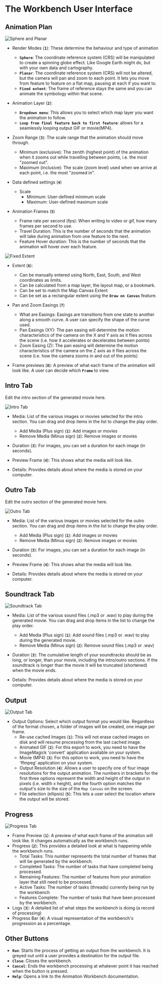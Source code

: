 # The Workbench User Interface

## Animation Plan

![Sphere and Planar](img/001_AnimationPlan_SpherePlanar_1.png)

- Render Modes (**`1`**): These determine the behaviour and type of animation
  - **`Sphere`**: The coordinate reference system (CRS) will be manipulated to create a
      spinning globe effect. Like Google Earth might do, but with your own data and
      cartography.
  - **`Planar`**: The coordinate reference system (CRS) will not be altered, but the camera
      will pan and zoom to each point. It lets you move from feature to feature on a
      flat map, pausing at each if you want to.
  - **`Fixed extent`**: The frame of reference stays the same and you can animate the
      symbology within that scene.

- Animation Layer (**`2`**):
  - **`Dropdown menu`**: This allows you to select which map layer you want the animation
      to follow.
  - **`Loop from final feature back to first feature`**: allows for a seamlessly looping
      output GIF or movie(MP4).

- Zoom Range (**`3`**): The scale range that the animation should move through.
  - Minimum (exclusive): The zenith (highest point) of the animation when it zooms out
      while travelling between points, i.e. the most "zoomed out".
  - Maximum (inclusive): The scale (zoom level) used when we arrive at each point,
      i.e. the most "zoomed in".

- Data defined settings (**`4`**)
  - Scale
    - Minimum: User-defined minimum scale
    - Maximum: User-defined maximum scale

- Animation Frames (**`5`**)
  - Frame rate per second (fps): When writing to video or gif, how many frames per
      second to use.
  - Travel Duration: This is the number of seconds that the animation will take during
      animation from one feature to the next.
  - Feature Hover duration: This is the number of seconds that the animation will hover
      over each feature.

![Fixed Extent](img/002_AnimationPlan_FixedExtent_1.png)

- Extent (**`6`**):
  - Can be manually entered using North, East, South, and West coordinates as limits.
  - Can be calculated from a map layer, the layout map, or a bookmark.
  - Can be set to match the Map Canvas Extent
  - Can be set as a rectangular extent using the **`Draw on Canvas`** feature.

- Pan and Zoom Easings (**`7`**)
  - What are Easings: Easings are transitions from one state to another along a smooth
      curve. A user can specify the shape of the curve used.
  - Pan Easings (XY): The pan easing will determine the motion characteristics of the
      camera on the X and Y axis as it flies across the scene (i.e. how it accelerates
      or decelerates between points)
  - Zoom Easing (Z): The pan easing will determine the motion characteristics of the
      camera on the Z axis as it flies across the scene (i.e. how the camera zooms in
      and out of the points)

- Frame previews (**`8`**): A preview of what each frame of the animation will look like. A
    user can decide which **`Frame`** to view.

## Intro Tab

Edit the intro section of the generated movie here.

![Intro Tab](img/003_IntroTab_1.png)

- Media: List of the various images or movies selected for the intro section. You can
  drag and drop items in the list to change the play order.
  - Add Media (Plus sign) (**`1`**): Add images or movies
  - Remove Media (Minus sign) (**`2`**): Remove images or movies

- Duration (**`3`**): For images, you can set a duration for each image (in seconds).
- Preview Frame (**`4`**): This shows what the media will look like.

- Details: Provides details about where the media is stored on your computer.

## Outro Tab

Edit the outro section of the generated movie here.

![Outro Tab](img/004_OutroTab_1.png)

- Media: List of the various images or movies selected for the outro section. You can
  drag and drop items in the list to change the play order.
  - Add Media (Plus sign) (**`1`**): Add images or movies
  - Remove Media (Minus sign) (**`2`**): Remove images or movies

- Duration (**`3`**): For images, you can set a duration for each image (in seconds).
- Preview Frame (**`4`**): This shows what the media will look like.

- Details: Provides details about where the media is stored on your computer.

## Soundtrack Tab

![Soundtrack Tab](img/005_SoundtrackTab_1.png)

- Media: List of the various sound files (.mp3 or .wav) to play during the generated movie.
  You can drag and drop items in the list to change the play order.
  - Add Media (Plus sign) (**`1`**): Add sound files (.mp3 or .wav) to play during the
            generated movie.
  - Remove Media (Minus sign) (**`2`**): Remove sound files (.mp3 or .wav)

- Duration (**`3`**): The cumulative length of your soundtracks should be as long, or longer,
          than your movie, including the intro/outro sections. If the soundtrack is longer
          than the movie it will be truncated (shortened) when the movie ends.

- Details: Provides details about where the media is stored on your computer.

## Output

![Output Tab](img/006_OutputTab_1.png)

- Output Options: Select which output format you would like. Regardless of the format chosen,
  a folder of images will be created, one image per frame.
  - Re-use cached Images (**`1`**): This will not erase cached images on disk and will resume
    processing from the last cached image.
  - Animated GIF (**`2`**): For this export to work, you need to have the ImageMagick 'convert'
    application available on your system.
  - Movie (MP4) (**`3`**): For this option to work, you need to have the 'ffmpeg' application
    on your system.
  - Output Resolution (**`4`**): Allows a user to specify one of four image resolutions
    for the output animation. The numbers in brackets for the first three options represent
    the width and height of the output in pixels (i.e. width x height), and the fourth
    option matches the output's size to the size of the `Map Canvas` on the screen.
  - File selection (ellipsis) (**`5`**): This lets a user select the location where the output
    will be stored.

## Progress

![Progress Tab](img/007_ProgressTab_1.png)

- Frame Preview (**`1`**): A preview of what each frame of the animation will look like.
            It changes automatically as the workbench runs.
- Progress (**`2`**): This provides a detailed look at what is happening while the workbench
            runs.
  - Total Tasks: This number represents the total number of frames that will be generated
    by the workbench.
  - Completed Tasks: The number of tasks that have completed being processed.
  - Remaining Features: The number of features from your animation layer that still need
    to be processed.
  - Active Tasks: The number of tasks (threads) currently being run by the workbench
  - Features Complete: The number of tasks that have been processed by the workbench.
- Logs (**`3`**): A detailed list of what steps the workbench is doing (a record of processing)
- Progress Bar (**`4`**): A visual representation of the workbench's progression as a percentage.

## Other Buttons

- **`Run`**: Starts the process of getting an output from the workbench. It is greyed out
            until a user provides a destination for the output file.
- **`Close`**: Closes the workbench.
- **`Cancel`**: Ends the workbench processing at whatever point it has reached when the
            button is pressed.
- **`Help`**: Opens a link to the Animation Workbench documentation.
